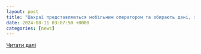 ```yaml
---
layout: post
title: "Шахраї представляються мобільним оператором та збирають дані, заявили в поліції | РБК-Україна"
date: 2024-08-11 03:07:50 +0000
categories: [news]
---
```


[Читати далі](https://www.rbc.ua/rus/news/ukrayintsiv-poperedili-novu-shahraysku-shemu-1723300888.html)

